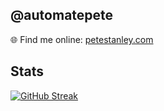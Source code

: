 ## @automatepete

🌐 Find me online: [petestanley.com](pete.stanley.com)

## Stats
[![GitHub Streak](https://streak-stats.demolab.com?user=pete-stanley-movember&theme=vue&hide_border=true&border_radius=5&date_format=M%20j%5B%2C%20Y%5D&mode=weekly&exclude_days=Sun%2CSat)](https://git.io/streak-stats)
